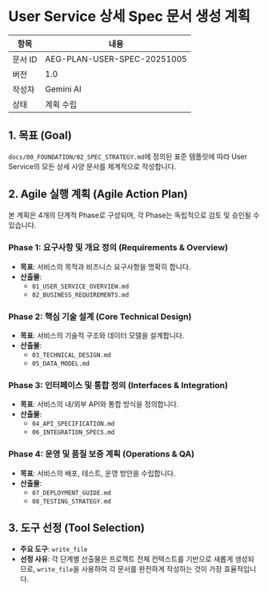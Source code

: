 # User Service 상세 Spec 문서 생성 계획

| 항목 | 내용 |
|---|---|
| 문서 ID | AEG-PLAN-USER-SPEC-20251005 |
| 버전 | 1.0 |
| 작성자 | Gemini AI |
| 상태 | 계획 수립 |

## 1. 목표 (Goal)

`docs/00_FOUNDATION/02_SPEC_STRATEGY.md`에 정의된 표준 템플릿에 따라 User Service의 모든 상세 사양 문서를 체계적으로 작성합니다.

## 2. Agile 실행 계획 (Agile Action Plan)

본 계획은 4개의 단계적 Phase로 구성되며, 각 Phase는 독립적으로 검토 및 승인될 수 있습니다.

### Phase 1: 요구사항 및 개요 정의 (Requirements & Overview)
- **목표**: 서비스의 목적과 비즈니스 요구사항을 명확히 합니다.
- **산출물**:
    - `01_USER_SERVICE_OVERVIEW.md`
    - `02_BUSINESS_REQUIREMENTS.md`

### Phase 2: 핵심 기술 설계 (Core Technical Design)
- **목표**: 서비스의 기술적 구조와 데이터 모델을 설계합니다.
- **산출물**:
    - `03_TECHNICAL_DESIGN.md`
    - `05_DATA_MODEL.md`

### Phase 3: 인터페이스 및 통합 정의 (Interfaces & Integration)
- **목표**: 서비스의 내/외부 API와 통합 방식을 정의합니다.
- **산출물**:
    - `04_API_SPECIFICATION.md`
    - `06_INTEGRATION_SPECS.md`

### Phase 4: 운영 및 품질 보증 계획 (Operations & QA)
- **목표**: 서비스의 배포, 테스트, 운영 방안을 수립합니다.
- **산출물**:
    - `07_DEPLOYMENT_GUIDE.md`
    - `08_TESTING_STRATEGY.md`

## 3. 도구 선정 (Tool Selection)

- **주요 도구**: `write_file`
- **선정 사유**: 각 단계별 산출물은 프로젝트 전체 컨텍스트를 기반으로 새롭게 생성되므로, `write_file`을 사용하여 각 문서를 완전하게 작성하는 것이 가장 효율적입니다.
